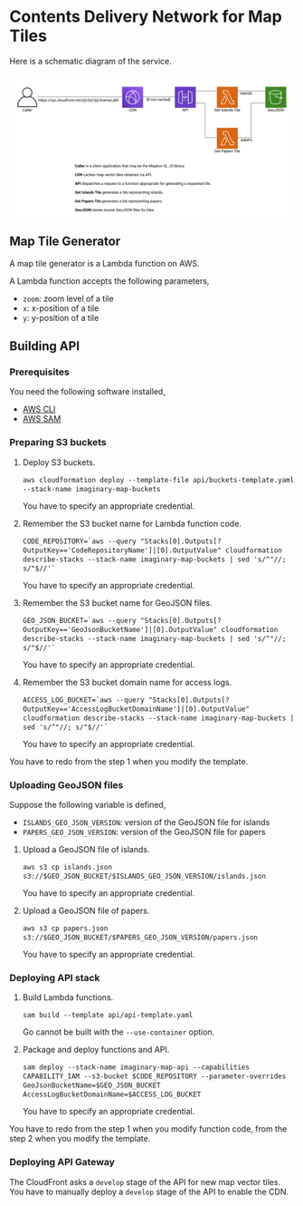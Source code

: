 # Contents Delivery Network for Map Tiles

Here is a schematic diagram of the service.

![Tile Delivery Service](tile-delivery-service.png)

## Map Tile Generator

A map tile generator is a Lambda function on AWS.

A Lambda function accepts the following parameters,
- `zoom`: zoom level of a tile
- `x`: x-position of a tile
- `y`: y-position of a tile 

## Building API

### Prerequisites

You need the following software installed,
- [AWS CLI](https://aws.amazon.com/cli/?nc1=h_ls)
- [AWS SAM](https://docs.aws.amazon.com/serverless-application-model/latest/developerguide/what-is-sam.html)

### Preparing S3 buckets

1. Deploy S3 buckets.

    ```
    aws cloudformation deploy --template-file api/buckets-template.yaml --stack-name imaginary-map-buckets
    ```

   You have to specify an appropriate credential.

2. Remember the S3 bucket name for Lambda function code.

    ```
    CODE_REPOSITORY=`aws --query "Stacks[0].Outputs[?OutputKey=='CodeRepositoryName']|[0].OutputValue" cloudformation describe-stacks --stack-name imaginary-map-buckets | sed 's/^"//; s/"$//'`
    ```

   You have to specify an appropriate credential.

3. Remember the S3 bucket name for GeoJSON files.

    ```
    GEO_JSON_BUCKET=`aws --query "Stacks[0].Outputs[?OutputKey=='GeoJsonBucketName']|[0].OutputValue" cloudformation describe-stacks --stack-name imaginary-map-buckets | sed 's/^"//; s/"$//'`
    ```

   You have to specify an appropriate credential.

4. Remember the S3 bucket domain name for access logs.

    ```
    ACCESS_LOG_BUCKET=`aws --query "Stacks[0].Outputs[?OutputKey=='AccessLogBucketDomainName']|[0].OutputValue" cloudformation describe-stacks --stack-name imaginary-map-buckets | sed 's/^"//; s/"$//'`
    ```

   You have to specify an appropriate credential.

You have to redo from the step 1 when you modify the template.

### Uploading GeoJSON files

Suppose the following variable is defined,
- `ISLANDS_GEO_JSON_VERSION`: version of the GeoJSON file for islands
- `PAPERS_GEO_JSON_VERSION`: version of the GeoJSON file for papers

1. Upload a GeoJSON file of islands.

    ```
    aws s3 cp islands.json s3://$GEO_JSON_BUCKET/$ISLANDS_GEO_JSON_VERSION/islands.json
    ```

   You have to specify an appropriate credential.

2. Upload a GeoJSON file of papers.

    ```
    aws s3 cp papers.json s3://$GEO_JSON_BUCKET/$PAPERS_GEO_JSON_VERSION/papers.json
    ```

   You have to specify an appropriate credential.

### Deploying API stack

1. Build Lambda functions.

    ```
    sam build --template api/api-template.yaml
    ```

   Go cannot be built with the `--use-container` option.

2. Package and deploy functions and API.

    ```
    sam deploy --stack-name imaginary-map-api --capabilities CAPABILITY_IAM --s3-bucket $CODE_REPOSITORY --parameter-overrides GeoJsonBucketName=$GEO_JSON_BUCKET AccessLogBucketDomainName=$ACCESS_LOG_BUCKET
    ```

   You have to specify an appropriate credential.

You have to redo from the step 1 when you modify function code, from the step 2 when you modify the template.

### Deploying API Gateway

The CloudFront asks a `develop` stage of the API for new map vector tiles.
You have to manually deploy a `develop` stage of the API to enable the CDN.